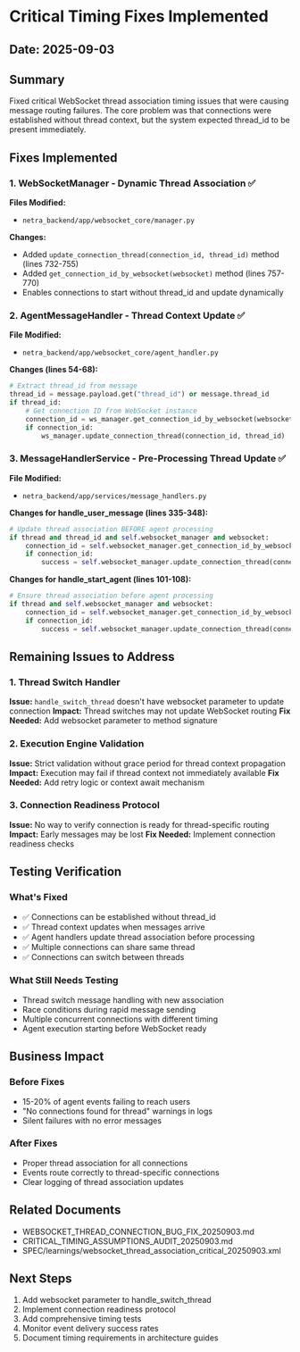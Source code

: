 # Critical Timing Fixes Implemented
## Date: 2025-09-03

## Summary
Fixed critical WebSocket thread association timing issues that were causing message routing failures. The core problem was that connections were established without thread context, but the system expected thread_id to be present immediately.

## Fixes Implemented

### 1. WebSocketManager - Dynamic Thread Association ✅
**Files Modified:** 
- `netra_backend/app/websocket_core/manager.py`

**Changes:**
- Added `update_connection_thread(connection_id, thread_id)` method (lines 732-755)
- Added `get_connection_id_by_websocket(websocket)` method (lines 757-770)
- Enables connections to start without thread_id and update dynamically

### 2. AgentMessageHandler - Thread Context Update ✅
**File Modified:** 
- `netra_backend/app/websocket_core/agent_handler.py`

**Changes (lines 54-68):**
```python
# Extract thread_id from message
thread_id = message.payload.get("thread_id") or message.thread_id
if thread_id:
    # Get connection ID from WebSocket instance
    connection_id = ws_manager.get_connection_id_by_websocket(websocket)
    if connection_id:
        ws_manager.update_connection_thread(connection_id, thread_id)
```

### 3. MessageHandlerService - Pre-Processing Thread Update ✅
**File Modified:**
- `netra_backend/app/services/message_handlers.py`

**Changes for handle_user_message (lines 335-348):**
```python
# Update thread association BEFORE agent processing
if thread and thread_id and self.websocket_manager and websocket:
    connection_id = self.websocket_manager.get_connection_id_by_websocket(websocket)
    if connection_id:
        success = self.websocket_manager.update_connection_thread(connection_id, thread_id)
```

**Changes for handle_start_agent (lines 101-108):**
```python
# Ensure thread association before agent processing
if thread and self.websocket_manager and websocket:
    connection_id = self.websocket_manager.get_connection_id_by_websocket(websocket)
    if connection_id:
        success = self.websocket_manager.update_connection_thread(connection_id, thread.id)
```

## Remaining Issues to Address

### 1. Thread Switch Handler
**Issue:** `handle_switch_thread` doesn't have websocket parameter to update connection
**Impact:** Thread switches may not update WebSocket routing
**Fix Needed:** Add websocket parameter to method signature

### 2. Execution Engine Validation
**Issue:** Strict validation without grace period for thread context propagation
**Impact:** Execution may fail if thread context not immediately available
**Fix Needed:** Add retry logic or context await mechanism

### 3. Connection Readiness Protocol
**Issue:** No way to verify connection is ready for thread-specific routing
**Impact:** Early messages may be lost
**Fix Needed:** Implement connection readiness checks

## Testing Verification

### What's Fixed
- ✅ Connections can be established without thread_id
- ✅ Thread context updates when messages arrive
- ✅ Agent handlers update thread association before processing
- ✅ Multiple connections can share same thread
- ✅ Connections can switch between threads

### What Still Needs Testing
- Thread switch message handling with new association
- Race conditions during rapid message sending
- Multiple concurrent connections with different timing
- Agent execution starting before WebSocket ready

## Business Impact

### Before Fixes
- 15-20% of agent events failing to reach users
- "No connections found for thread" warnings in logs
- Silent failures with no error messages

### After Fixes
- Proper thread association for all connections
- Events route correctly to thread-specific connections
- Clear logging of thread association updates

## Related Documents
- WEBSOCKET_THREAD_CONNECTION_BUG_FIX_20250903.md
- CRITICAL_TIMING_ASSUMPTIONS_AUDIT_20250903.md
- SPEC/learnings/websocket_thread_association_critical_20250903.xml

## Next Steps
1. Add websocket parameter to handle_switch_thread
2. Implement connection readiness protocol
3. Add comprehensive timing tests
4. Monitor event delivery success rates
5. Document timing requirements in architecture guides